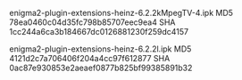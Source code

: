 enigma2-plugin-extensions-heinz-6.2.2kMpegTV-4.ipk
MD5 78ea0460c04d35fc798b85707eec9ea4
SHA 1cc244a6ca3b184667dc0126881230f259dc4157

enigma2-plugin-extensions-heinz-6.2.2l.ipk
MD5 4121d2c7a706406f204a4cc97f612877
SHA 0ac87e930853e2aeaef0877b825bf99385891b32

